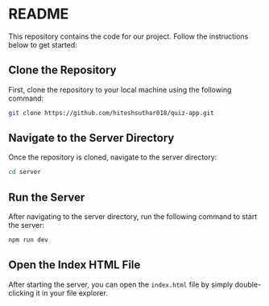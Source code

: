 # README

This repository contains the code for our project. Follow the instructions below to get started:

## Clone the Repository

First, clone the repository to your local machine using the following command:

```bash
git clone https://github.com/hiteshsuthar018/quiz-app.git
```

## Navigate to the Server Directory

Once the repository is cloned, navigate to the server directory:

```bash
cd server
```

## Run the Server

After navigating to the server directory, run the following command to start the server:

```bash
npm run dev
```

## Open the Index HTML File

After starting the server, you can open the `index.html` file by simply double-clicking it in your file explorer.
